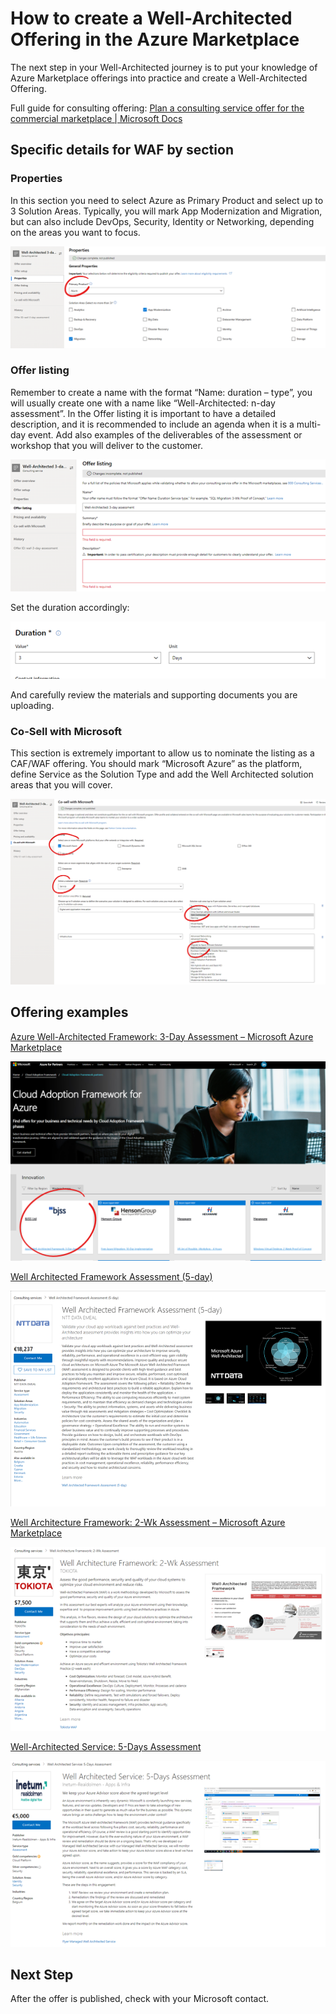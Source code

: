 # How to create a Well-Architected Offering in the Azure Marketplace

The next step in your Well-Architected journey is to put your knowledge of Azure Marketplace offerings into practice and create a Well-Architected Offering.

Full guide for consulting offering: [Plan a consulting service offer for the commercial marketplace | Microsoft Docs][planoffer]

## Specific details for WAF by section

### Properties

In this section you need to select Azure as Primary Product and select up to 3 Solution Areas. Typically, you will mark App Modernization and Migration, but can also include DevOps, Security, Identity or Networking, depending on the areas you want to focus.

![properties]

### Offer listing

Remember to create a name with the format “Name: duration – type”, you will usually create one with a name like “Well-Architected: n-day assessment”. In the Offer listing it is important to have a detailed description, and it is recommended to include an agenda when it is a multi-day event. Add also examples of the deliverables of the assessment or workshop that you will deliver to the customer.

![listing]

Set the duration accordingly:

![duration]

And carefully review the materials and supporting documents you are uploading.

### Co-Sell with Microsoft

This section is extremely important to allow us to nominate the listing as a CAF/WAF offering. You should mark “Microsoft Azure” as the platform, define Service as the Solution Type and add the Well Architected solution areas that you will cover.

![cosell]

## Offering examples

[Azure Well-Architected Framework: 3-Day Assessment – Microsoft Azure Marketplace][bjss-example]

![examples]

[Well Architected Framework Assessment (5-day)][nttdata-example]

![examples4]

[Well Architecture Framework: 2-Wk Assessment – Microsoft Azure Marketplace][tokiota-example]

![examples2]

[Well-Architected Service: 5-Days Assessment][inetum-example]

![examples3]

## Next Step

After the offer is published, check with your Microsoft contact.

[planoffer]: https://docs.microsoft.com/azure/marketplace/plan-consulting-service-offer#eligibility-requirements
[bjss-example]: https://azuremarketplace.microsoft.com/en-US/marketplace/consulting-services/bjss.bjss-waf
[caf-listing]: https://forms.office.com/Pages/ResponsePage.aspx?id=v4j5cvGGr0GRqy180BHbR_CwR5yfKO9GnxfeSdkJMahUQjZOVEJZWDQzWUczU082UFZTNTc0VDFaSS4u&wdLOR=cB54E1B5D-2AD0-4A3A-834E-543086B11224
[inetum-example]: https://azuremarketplace.microsoft.com/en-us/marketplace/consulting-services/inetumrealdolmen_apps-infra.wafmgd
[tokiota-example]: https://azuremarketplace.microsoft.com/en-us/marketplace/consulting-services/tokiota.tkt-sec-waf?page=1&search=waf
[nttdata-example]: https://azuremarketplace.microsoft.com/en-us/marketplace/consulting-services/everisconsulting.well_architected_framework_assessment-5-day?tab=Overview

[cosell]: ./images/offer_cosell.png
[duration]: ./images/offer_duration.png
[examples]: ./images/offer_examples.png
[examples2]: ./images/offer_examples2.png
[examples3]: ./images/offer_examples3.png
[examples4]: ./images/offer_examples4.png
[listing]: ./images/offer_listing.png
[properties]: ./images/offer_properties.png "Set Azure as primary product"
